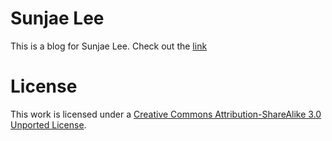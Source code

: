 # Sunjae Lee

This is a blog for Sunjae Lee. 
Check out the [link](https://satelite21572.github.io)


# License

This work is licensed under a [Creative Commons Attribution-ShareAlike 3.0 Unported License](http://creativecommons.org/licenses/by-sa/3.0/).



